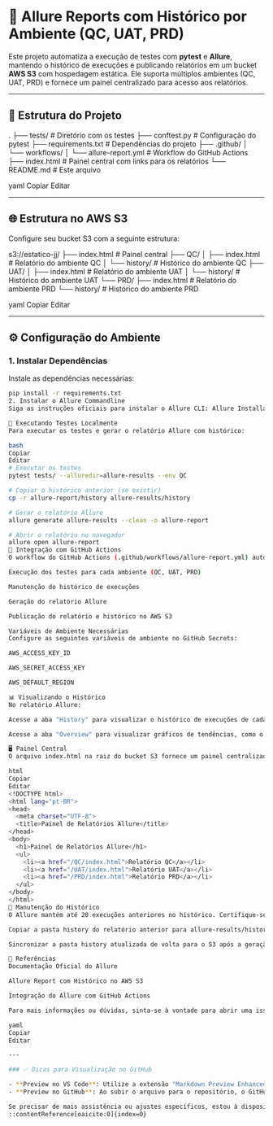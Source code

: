 # 🧪 Allure Reports com Histórico por Ambiente (QC, UAT, PRD)

Este projeto automatiza a execução de testes com **pytest** e **Allure**, mantendo o histórico de execuções e publicando relatórios em um bucket **AWS S3** com hospedagem estática. Ele suporta múltiplos ambientes (QC, UAT, PRD) e fornece um painel centralizado para acesso aos relatórios.

---

## 📁 Estrutura do Projeto

.
├── tests/ # Diretório com os testes
├── conftest.py # Configuração do pytest
├── requirements.txt # Dependências do projeto
├── .github/
│ └── workflows/
│ └── allure-report.yml # Workflow do GitHub Actions
├── index.html # Painel central com links para os relatórios
└── README.md # Este arquivo

yaml
Copiar
Editar

---

## 🌐 Estrutura no AWS S3

Configure seu bucket S3 com a seguinte estrutura:

s3://estatico-jj/
├── index.html # Painel central
├── QC/
│ ├── index.html # Relatório do ambiente QC
│ └── history/ # Histórico do ambiente QC
├── UAT/
│ ├── index.html # Relatório do ambiente UAT
│ └── history/ # Histórico do ambiente UAT
└── PRD/
├── index.html # Relatório do ambiente PRD
└── history/ # Histórico do ambiente PRD

yaml
Copiar
Editar

---

## ⚙️ Configuração do Ambiente

### 1. Instalar Dependências

Instale as dependências necessárias:

```bash
pip install -r requirements.txt
2. Instalar o Allure Commandline
Siga as instruções oficiais para instalar o Allure CLI: Allure Installation Guide

🧪 Executando Testes Localmente
Para executar os testes e gerar o relatório Allure com histórico:

bash
Copiar
Editar
# Executar os testes
pytest tests/ --alluredir=allure-results --env QC

# Copiar o histórico anterior (se existir)
cp -r allure-report/history allure-results/history

# Gerar o relatório Allure
allure generate allure-results --clean -o allure-report

# Abrir o relatório no navegador
allure open allure-report
🤖 Integração com GitHub Actions
O workflow do GitHub Actions (.github/workflows/allure-report.yml) automatiza:

Execução dos testes para cada ambiente (QC, UAT, PRD)

Manutenção do histórico de execuções

Geração do relatório Allure

Publicação do relatório e histórico no AWS S3

Variáveis de Ambiente Necessárias
Configure as seguintes variáveis de ambiente no GitHub Secrets:

AWS_ACCESS_KEY_ID

AWS_SECRET_ACCESS_KEY

AWS_DEFAULT_REGION

📊 Visualizando o Histórico
No relatório Allure:

Acesse a aba "History" para visualizar o histórico de execuções de cada teste.

Acesse a aba "Overview" para visualizar gráficos de tendências, como o número de testes passados, falhados e com erro ao longo do tempo.

🖥️ Painel Central
O arquivo index.html na raiz do bucket S3 fornece um painel centralizado com links para os relatórios de cada ambiente:

html
Copiar
Editar
<!DOCTYPE html>
<html lang="pt-BR">
<head>
  <meta charset="UTF-8">
  <title>Painel de Relatórios Allure</title>
</head>
<body>
  <h1>Painel de Relatórios Allure</h1>
  <ul>
    <li><a href="/QC/index.html">Relatório QC</a></li>
    <li><a href="/UAT/index.html">Relatório UAT</a></li>
    <li><a href="/PRD/index.html">Relatório PRD</a></li>
  </ul>
</body>
</html>
🧹 Manutenção do Histórico
O Allure mantém até 20 execuções anteriores no histórico. Certifique-se de:

Copiar a pasta history do relatório anterior para allure-results/history antes de gerar um novo relatório.

Sincronizar a pasta history atualizada de volta para o S3 após a geração do relatório.

📄 Referências
Documentação Oficial do Allure

Allure Report com Histórico no AWS S3

Integração do Allure com GitHub Actions

Para mais informações ou dúvidas, sinta-se à vontade para abrir uma issue ou entrar em contato.

yaml
Copiar
Editar

---

### ✅ Dicas para Visualização no GitHub

- **Preview no VS Code**: Utilize a extensão "Markdown Preview Enhanced" ou pressione `Ctrl+Shift+V` para visualizar o README formatado.
- **Preview no GitHub**: Ao subir o arquivo para o repositório, o GitHub renderizará automaticamente o Markdown, mantendo a aparência organizada.

Se precisar de mais assistência ou ajustes específicos, estou à disposição para ajudar!
::contentReference[oaicite:0]{index=0}
 